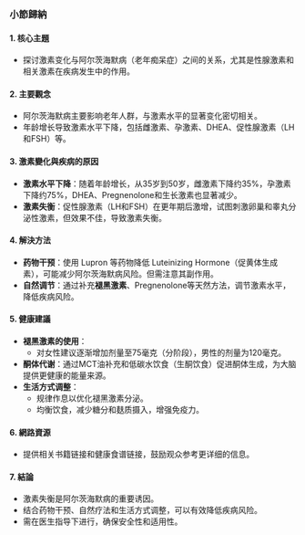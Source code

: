 ### 小節歸納

#### 1. 核心主題  
- 探讨激素变化与阿尔茨海默病（老年痴呆症）之间的关系，尤其是性腺激素和相关激素在疾病发生中的作用。

#### 2. 主要觀念  
- 阿尔茨海默病主要影响老年人群，与激素水平的显著变化密切相关。
- 年龄增长导致激素水平下降，包括雌激素、孕激素、DHEA、促性腺激素（LH和FSH）等。

#### 3. 激素變化與疾病的原因  
- **激素水平下降**：随着年龄增长，从35岁到50岁，雌激素下降约35%，孕激素下降约75%，DHEA、Pregnenolone和生长激素也显著减少。
- **激素失衡**：促性腺激素（LH和FSH）在更年期后激增，试图刺激卵巢和睾丸分泌性激素，但效果不佳，导致激素失衡。

#### 4. 解決方法  
- **药物干预**：使用 Lupron 等药物降低 Luteinizing Hormone（促黄体生成素），可能减少阿尔茨海默病风险。但需注意其副作用。
- **自然调节**：通过补充**褪黑激素**、Pregnenolone等天然方法，调节激素水平，降低疾病风险。

#### 5. 健康建議  
- **褪黑激素的使用**：
  - 对女性建议逐渐增加剂量至75毫克（分阶段），男性的剂量为120毫克。
- **酮体代谢**：通过MCT油补充和低碳水饮食（生酮饮食）促进酮体生成，为大脑提供更健康的能量来源。
- **生活方式调整**：
  - 规律作息以优化褪黑激素分泌。
  - 均衡饮食，减少糖分和麸质摄入，增强免疫力。

#### 6. 網路資源  
- 提供相关书籍链接和健康食谱链接，鼓励观众参考更详细的信息。

#### 7. 結論  
- 激素失衡是阿尔茨海默病的重要诱因。
- 结合药物干预、自然疗法和生活方式调整，可以有效降低疾病风险。
- 需在医生指导下进行，确保安全性和适用性。